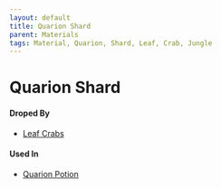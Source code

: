 ```yaml
---
layout: default
title: Quarion Shard
parent: Materials
tags: Material, Quarion, Shard, Leaf, Crab, Jungle
---
```


# Quarion Shard

#### Droped By
- [Leaf Crabs](https://ricklugtigheid.github.io/SupernovaMod/docs/npcs/pre-hardmode/leaf_crab)

#### Used In
- [Quarion Potion](https://ricklugtigheid.github.io/SupernovaMod/docs/items/potions/quarion_potion)